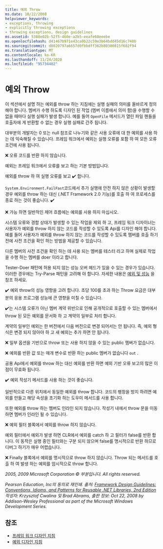 ```yaml
---
title: 예외 Throw
ms.date: 10/22/2008
helpviewer_keywords:
- exceptions, throwing
- explicitly throwing exceptions
- throwing exceptions, design guidelines
ms.assetid: 5388e02b-52f5-460e-a2b5-eeafe60eeebe
ms.openlocfilehash: d41467b971e43ca9b22c59e3b64bdd45d16c740b
ms.sourcegitcommit: d8020797a6657d0fbbdff362b80300815f682f94
ms.translationtype: MT
ms.contentlocale: ko-KR
ms.lasthandoff: 11/24/2020
ms.locfileid: "95734402"
---
```

# <a name="exception-throwing"></a>예외 Throw

이 섹션에서 설명 하는 예외를 throw 하는 지침에는 실행 실패의 의미를 올바르게 정의 해야 합니다. 멤버가 수행 하도록 디자인 된 작업 (멤버 이름에서 의미 함)을 수행할 수 없을 때마다 실행 실패가 발생 합니다. 예를 들어 `OpenFile` 메서드가 열린 파일 핸들을 호출자에 게 반환할 수 없는 경우 실행 실패로 간주 됩니다.

 대부분의 개발자는 0 또는 null 참조로 나누기와 같은 사용 오류에 대 한 예외를 사용 하는 데 익숙해질 수 있습니다. 프레임 워크에서 예외는 실행 오류를 포함 하 여 모든 오류 조건에 사용 됩니다.

 ❌ 오류 코드를 반환 하지 않습니다.

 예외는 프레임 워크에서 오류를 보고 하는 기본 방법입니다.

 예외를 throw 하 여 실행 오류를 보고 ✔️ 합니다.

 `System.Environment.FailFast`코드에서 추가 실행에 안전 하지 않은 상황이 발생할 경우 예외를 throw 하는 대신 (.NET Framework 2.0 기능)를 호출 하 여 프로세스를 종료 하는 것이 좋습니다. ✔️

 ❌ 가능 하면 일반적인 제어 흐름에는 예외를 사용 하지 마십시오.

 시스템 오류와 경합 상태가 발생할 수 있는 작업을 제외 하 고, 프레임 워크 디자이너는 사용자가 예외를 throw 하지 않는 코드를 작성할 수 있도록 Api를 디자인 해야 합니다. 예를 들어 사용자가 예외를 throw 하지 않는 코드를 작성할 수 있도록 멤버를 호출 하기 전에 사전 조건을 확인 하는 방법을 제공할 수 있습니다.

 다른 멤버의 사전 조건을 확인 하는 데 사용 되는 멤버를 테스터 라고 하며 실제로 작업을 수행 하는 멤버를 doer 이라고 합니다.

 Tester-Doer 패턴에 허용 되지 않는 성능 오버 헤드가 있을 수 있는 경우가 있습니다. 이러한 경우에는 Try-Parse 패턴을 고려해 야 합니다. 자세한 내용은 [예외 및 성능](exceptions-and-performance.md) 을 참조 하세요.

 ✔️ 예외 throw의 성능 영향을 고려 합니다. 초당 100를 초과 하는 Throw 요금은 대부분의 응용 프로그램 성능에 큰 영향을 미칠 수 있습니다.

 ✔️는 시스템 오류가 아닌 멤버 계약 위반으로 인해 공개적으로 호출할 수 있는 멤버에서 throw 된 모든 예외를 문서화 하 고 계약의 일부로 처리 합니다.

 계약의 일부인 예외는 한 버전에서 다음 버전으로 변경 되어서는 안 됩니다. 즉, 예외 형식은 변경 되지 않아야 하 고 새 예외는 추가 하면 안 됩니다.

 ❌ 일부 옵션을 기반으로 throw 또는 사용 하지 않을 수 있는 public 멤버가 없습니다.

 ❌ 예외를 반환 값 또는 매개 변수로 반환 하는 public 멤버가 없습니다 `out` .

 공용 Api에서 예외를 throw 하는 대신 예외를 반환 하면 예외 기반 오류 보고의 많은 이점이 무효화 됩니다.

 ✔️ 예외 작성기 메서드를 사용 하는 것이 좋습니다.

 일반적으로 다른 위치에서 동일한 예외를 throw 합니다. 코드의 팽창을 방지 하려면 예외를 만들고 해당 속성을 초기화 하는 도우미 메서드를 사용 합니다.

 또한 예외를 throw 하는 멤버도 인라인 되지 않습니다. 작성기 내에서 throw 문을 이동 하면 멤버가 인라인 될 수 있습니다.

 ❌ 예외 필터 블록에서 예외를 throw 하지 않습니다.

 예외 필터에서 예외가 발생 하면 CLR에서 예외를 catch 하 고 필터가 false를 반환 합니다. 이 동작은 실행 중인 필터와는 구분 되지 않으며 false를 명시적으로 반환 하므로 디버그 하기가 매우 어렵습니다.

 ❌ Finally 블록에서 예외를 명시적으로 throw 하지 않습니다. Throw 되는 메서드를 호출 하 여 발생 하는 예외를 암시적으로 throw 합니다.

 *2005, 2009 Microsoft Corporation © 부분입니다. All rights reserved.*

 *Pearson Education, Inc의 동의로 재인쇄. 출처: [Framework Design Guidelines: Conventions, Idioms, and Patterns for Reusable .NET Libraries, 2nd Edition](https://www.informit.com/store/framework-design-guidelines-conventions-idioms-and-9780321545619) 작성자: Krzysztof Cwalina 및 Brad Abrams, 출판 정보: Oct 22, 2008 by Addison-Wesley Professional as part of the Microsoft Windows Development Series.*

## <a name="see-also"></a>참조

- [프레임 워크 디자인 지침](index.md)
- [예외 디자인 지침](exceptions.md)
